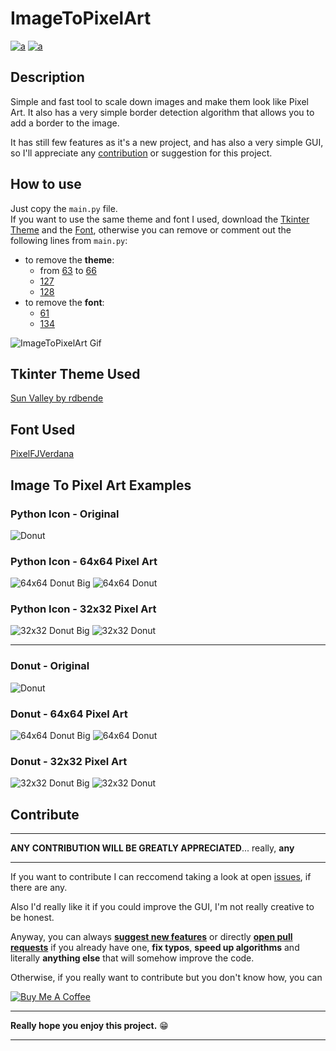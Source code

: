 # ImageToPixelArt

[![a](https://www.code-inspector.com/project/26184/score/svg)](https://www.code-inspector.com/project/26184/score/svg)
[![a](https://www.code-inspector.com/project/26184/status/svg)](https://www.code-inspector.com/project/26184/score/svg)

## Description

Simple and fast tool to scale down images and make them look like Pixel Art.
It also has a very simple border detection algorithm that allows you to add a border to the image.

It has still few features as it's a new project, and has also a very simple GUI, so I'll appreciate any [contribution](#contribute) or suggestion for this project.

## How to use

Just copy the `main.py` file.  
If you want to use the same theme and font I used, download the [Tkinter Theme](#tkinter-theme-used) and the [Font](#font-used), otherwise you can remove or comment out the following lines from `main.py`:

- to remove the **theme**:
  - from [63](https://github.com/Zslez/ImageToPixelArt/blob/master/main.py#L63) to [66](https://github.com/Zslez/ImageToPixelArt/blob/master/main.py#L66)
  - [127](https://github.com/Zslez/ImageToPixelArt/blob/master/main.py#L127)
  - [128](https://github.com/Zslez/ImageToPixelArt/blob/master/main.py#L128)
- to remove the **font**:
  - [61](https://github.com/Zslez/ImageToPixelArt/blob/master/main.py#L61)
  - [134](https://github.com/Zslez/ImageToPixelArt/blob/master/main.py#134)

![ImageToPixelArt Gif](images/itpa.gif)

## Tkinter Theme Used

[Sun Valley by rdbende](https://github.com/rdbende/Sun-Valley-ttk-theme)

## Font Used

[PixelFJVerdana](https://www.1001fonts.com/download/pix-pixelfjverdana12pt.zip)

## Image To Pixel Art Examples

### Python Icon - Original

![Donut](images/python.png)

### Python Icon - 64x64 Pixel Art

![64x64 Donut Big](images/64x64_py_big.png)
![64x64 Donut](images/64x64_py.png)

### Python Icon - 32x32 Pixel Art

![32x32 Donut Big](images/32x32_py_big.png)
![32x32 Donut](images/32x32_py.png)

---

### Donut - Original

![Donut](images/donut.png)

### Donut - 64x64 Pixel Art

![64x64 Donut Big](images/64x64_donut_big.png)
![64x64 Donut](images/64x64_donut.png)

### Donut - 32x32 Pixel Art

![32x32 Donut Big](images/32x32_donut_big.png)
![32x32 Donut](images/32x32_donut.png)

## Contribute

---

**ANY CONTRIBUTION WILL BE GREATLY APPRECIATED**... really, **any**

---

If you want to contribute I can reccomend taking a look at open [issues](https://github.com/Zslez/ImageToPixelArt/issues), if there are any.

Also I'd really like it if you could improve the GUI, I'm not really creative to be honest.

Anyway, you can always **[suggest new features](https://github.com/Zslez/Zslez#-how-to-reach-me)** or directly **[open pull requests](https://github.com/Zslez/ImageToPixelArt/compare)** if you already have one, **fix typos**, **speed up algorithms** and literally **anything else** that will somehow improve the code.

Otherwise, if you really want to contribute but you don't know how, you can

[![Buy Me A Coffee](https://www.buymeacoffee.com/assets/img/custom_images/purple_img.png)](https://www.buymeacoffee.com/zslez)

---

**Really hope you enjoy this project.** 😁

---
